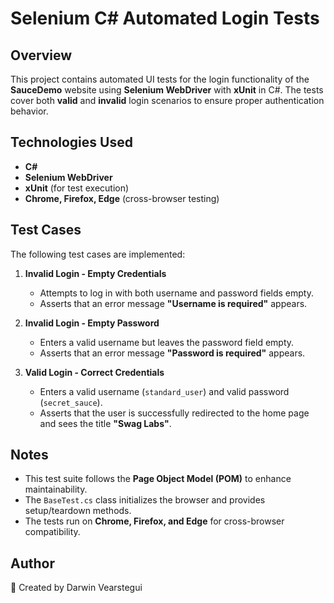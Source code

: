 # Selenium C# Automated Login Tests

## Overview
This project contains automated UI tests for the login functionality of the **SauceDemo** website using **Selenium WebDriver** with **xUnit** in C#. The tests cover both **valid** and **invalid** login scenarios to ensure proper authentication behavior.

## Technologies Used
- **C#**
- **Selenium WebDriver**
- **xUnit** (for test execution)
- **Chrome, Firefox, Edge** (cross-browser testing)

## Test Cases
The following test cases are implemented:

1. **Invalid Login - Empty Credentials**
   - Attempts to log in with both username and password fields empty.
   - Asserts that an error message **"Username is required"** appears.

2. **Invalid Login - Empty Password**
   - Enters a valid username but leaves the password field empty.
   - Asserts that an error message **"Password is required"** appears.

3. **Valid Login - Correct Credentials**
   - Enters a valid username (`standard_user`) and valid password (`secret_sauce`).
   - Asserts that the user is successfully redirected to the home page and sees the title **"Swag Labs"**.

## Notes
- This test suite follows the **Page Object Model (POM)** to enhance maintainability.
- The `BaseTest.cs` class initializes the browser and provides setup/teardown methods.
- The tests run on **Chrome, Firefox, and Edge** for cross-browser compatibility.

## Author
🚀 Created by Darwin Vearstegui

